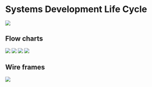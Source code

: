 <h1>Systems Development Life Cycle</h1>
<img src="https://github.com/gubrus50/to-do-list/blob/main/design/Software Specification.jpg"/>
<h2>Flow charts</h2>
<img src="https://github.com/gubrus50/to-do-list/blob/main/design/flow-charts_page-0001.jpg"/>
<img src="https://github.com/gubrus50/to-do-list/blob/main/design/flow-charts_page-0002.jpg"/>
<img src="https://github.com/gubrus50/to-do-list/blob/main/design/flow-charts_page-0003.jpg"/>
<img src="https://github.com/gubrus50/to-do-list/blob/main/design/flow-charts_page-0004.jpg"/>
<h2>Wire frames</h2>
<img src="https://github.com/gubrus50/to-do-list/blob/main/design/wire frames.jpg"/>
